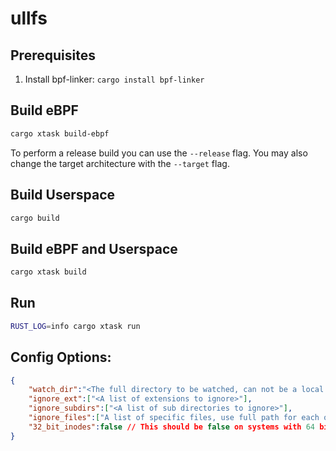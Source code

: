 # ullfs

## Prerequisites

1. Install bpf-linker: `cargo install bpf-linker`

## Build eBPF

```bash
cargo xtask build-ebpf
```

To perform a release build you can use the `--release` flag.
You may also change the target architecture with the `--target` flag.

## Build Userspace

```bash
cargo build
```

## Build eBPF and Userspace

```bash
cargo xtask build
```

## Run

```bash
RUST_LOG=info cargo xtask run
```


## Config Options:

```json
{
    "watch_dir":"<The full directory to be watched, can not be a local directory or use ~",
    "ignore_ext":["<A list of extensions to ignore>"],
    "ignore_subdirs":["<A list of sub directories to ignore>"],
    "ignore_files":["A list of specific files, use full path for each of these, to ignore"],
    "32_bit_inodes":false // This should be false on systems with 64 bit inodes. Set to true if file changes are not being detected
}
```